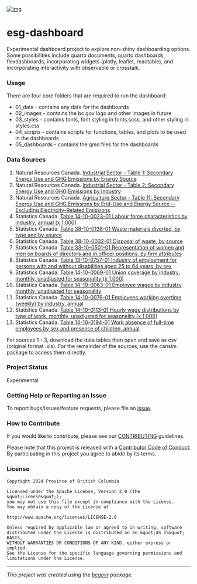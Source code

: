[![img](https://img.shields.io/badge/Lifecycle-Experimental-339999)](https://github.com/bcgov/repomountie/blob/master/doc/lifecycle-badges.md)

# esg-dashboard

Experimental dashboard project to explore non-shiny dashboarding options. Some possibilities include quarto documents, quarto dashboards, flexdashboards, incorporating widgets (plotly, leaflet, reactable), and incorporating interactivity with observable or crosstalk.

### Usage

There are four core folders that are required to run the dashboard:

-   01_data - contains any data for the dashboards
-   02_images - contains the bc gov logo and other images in future
-   03_styles - contains fonts, font styling in fonts.scss, and other styling in styles.css
-   04_scripts - contains scripts for functions, tables, and plots to be used in the dashboards
-   05_dashboards - contains the qmd files for the dashboards

### Data Sources

1.  Natural Resources Canada. [Industrial Sector - Table 1: Secondary Energy Use and GHG Emissions by Energy Source](https://oee.nrcan.gc.ca/corporate/statistics/neud/dpa/showTable.cfm?type=CP&sector=agg&juris=bct&year=2021&rn=1&page=0)
2.  Natural Resources Canada. [Industrial Sector - Table 2: Secondary Energy Use and GHG Emissions by Industry](https://oee.nrcan.gc.ca/corporate/statistics/neud/dpa/showTable.cfm?type=CP&sector=agg&juris=bct&year=2021&rn=2&page=0)
3.  Natural Resources Canada. [Agriculture Sector - Table 11: Secondary Energy Use and GHG Emissions by End-Use and Energy Source -- Excluding Electricity-Related Emissions](https://oee.nrcan.gc.ca/corporate/statistics/neud/dpa/showTable.cfm?type=CP&sector=agr&juris=bct&year=2021&rn=1&page=0)
4.  Statistics Canada. [Table 14-10-0023-01 Labour force characteristics by industry, annual (x 1,000)](https://doi.org/10.25318/1410002301-eng)
5.  Statistics Canada. [Table 38-10-0138-01 Waste materials diverted, by type and by source](https://doi.org/10.25318/3810013801-eng)
6.  Statistics Canada. [Table 38-10-0032-01 Disposal of waste, by source](https://doi.org/10.25318/3810003201-eng)
7.  Statistics Canada. [Table 33-10-0501-01 Representation of women and men on boards of directors and in officer positions, by firm attributes](https://doi.org/10.25318/3310050101-eng)
8.  Statistics Canada. [Table 13-10-0757-01 Industry of employment for persons with and without disabilities aged 25 to 64 years, by sex](https://doi.org/10.25318/1310075701-eng)
9.  Statistics Canada. [Table 14-10-0069-01 Union coverage by industry, monthly, unadjusted for seasonality (x 1,000)](https://doi.org/10.25318/1410006901-eng)
10. Statistics Canada. [Table 14-10-0063-01 Employee wages by industry, monthly, unadjusted for seasonality](https://doi.org/10.25318/1410006301-eng)
11. Statistics Canada. [Table 14-10-0076-01 Employees working overtime (weekly) by industry, annual](https://doi.org/10.25318/1410007601-eng)
12. Statistics Canada. [Table 14-10-0113-01 Hourly wage distributions by type of work, monthly, unadjusted for seasonality (x 1,000)](https://doi.org/10.25318/1410011301-eng)
13. Statistics Canada. [Table 14-10-0194-01 Work absence of full-time employees by sex and presence of children, annual](https://doi.org/10.25318/1410019401-eng)

For sources 1 - 3, download the data tables then open and save as csv (original format .xls). For the remainder of the sources, use the cansim package to access them directly.

### Project Status

Experimental

### Getting Help or Reporting an Issue

To report bugs/issues/feature requests, please file an [issue](https://github.com/bcgov/esg-dashboard/issues/).

### How to Contribute

If you would like to contribute, please see our [CONTRIBUTING](CONTRIBUTING.md) guidelines.

Please note that this project is released with a [Contributor Code of Conduct](CODE_OF_CONDUCT.md). By participating in this project you agree to abide by its terms.

### License

    Copyright 2024 Province of British Columbia

    Licensed under the Apache License, Version 2.0 (the &quot;License&quot;);
    you may not use this file except in compliance with the License.
    You may obtain a copy of the License at

    http://www.apache.org/licenses/LICENSE-2.0

    Unless required by applicable law or agreed to in writing, software distributed under the License is distributed on an &quot;AS IS&quot; BASIS,
    WITHOUT WARRANTIES OR CONDITIONS OF ANY KIND, either express or implied.
    See the License for the specific language governing permissions and limitations under the License.

------------------------------------------------------------------------

*This project was created using the [bcgovr](https://github.com/bcgov/bcgovr) package.*
